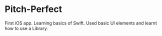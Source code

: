 # Pitch-Perfect

First iOS app. Learning basics of Swift.
Used basic UI elements and learnt how to use a Library.
